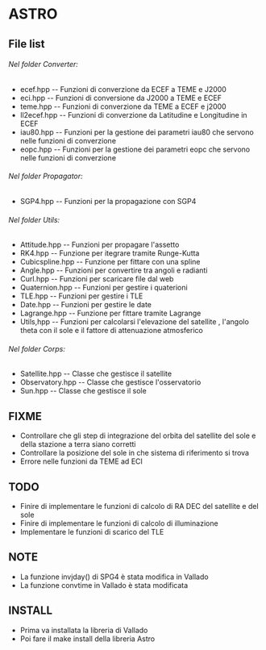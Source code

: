 # ASTRO


## File list

###### Nel folder Converter:

* ecef.hpp      -- Funzioni di converzione da ECEF a TEME e J2000
* eci.hpp        -- Funzioni di conversione da J2000 a TEME e ECEF
* teme.hpp     -- Funzioni di converzione da TEME a ECEF e j2000
* ll2ecef.hpp  -- Funzioni di converzione da Latitudine e Longitudine in ECEF
* iau80.hpp    -- Funzioni per la gestione dei parametri iau80 che servono nelle funzioni di converzione
* eopc.hpp     -- Funzioni per la gestione dei parametri eopc che servono nelle funzioni di converzione


###### Nel folder Propagator:

* SGP4.hpp  -- Funzioni per la propagazione con SGP4


###### Nel folder Utils:

* Attitude.hpp -- Funzioni per propagare l'assetto
* RK4.hpp  -- Funzione per itegrare tramite Runge-Kutta
* Cubicspline.hpp -- Funzione per fittare con una spline
* Angle.hpp  -- Funzioni per convertire tra angoli e radianti
* Curl.hpp -- Funzioni per scaricare file dal web
* Quaternion.hpp -- Funzioni per gestire i quaterioni
* TLE.hpp -- Funzioni per gestire i TLE
* Date.hpp -- Funzioni per gestire le date
* Lagrange.hpp -- Funzione per fittare tramite Lagrange
* Utils,hpp -- Funzioni per calcolarsi l'elevazione del satellite , l'angolo theta con il sole e il fattore di attenuazione atmosferico


###### Nel folder Corps:

* Satellite.hpp -- Classe che gestisce il satellite
* Observatory.hpp -- Classe che gestisce l'osservatorio
* Sun.hpp -- Classe che gestisce il sole


## FIXME

* Controllare che gli step di integrazione del orbita del satellite del sole e della stazione a terra siano corretti
* Controllare la posizione del sole in che sistema di riferimento si trova
* Errore nelle funzioni da TEME ad ECI

## TODO

* Finire di implementare le funzioni di calcolo di RA DEC del satellite e del sole
* Finire di implementare le funzioni di calcolo di illuminazione
* Implementare le funzioni di scarico del TLE


## NOTE

* La funzione invjday() di SPG4 è stata modifica in Vallado
* La funzione convtime in Vallado è stata modificata


## INSTALL

- Prima va installata la libreria di Vallado 
- Poi fare il make install della libreria Astro


